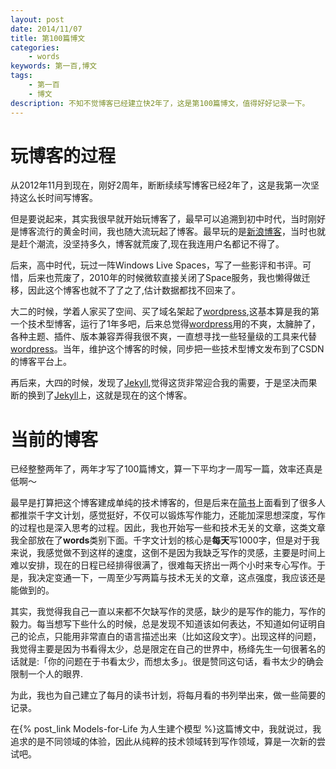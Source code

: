 ```yaml
---
layout: post
date: 2014/11/07
title: 第100篇博文
categories: 
    - words
keywords: 第一百,博文
tags: 
    - 第一百
    - 博文
description: 不知不觉博客已经建立快2年了，这是第100篇博文，值得好好记录一下。
---
```


# 玩博客的过程


从2012年11月到现在，刚好2周年，断断续续写博客已经2年了，这是我第一次坚持这么长时间写博客。

但是要说起来，其实我很早就开始玩博客了，最早可以追溯到初中时代，当时刚好是博客流行的黄金时间，我也随大流玩起了博客。最早玩的是[新浪博客](http://blog.sina.com.cn)，当时也就是赶个潮流，没坚持多久，博客就荒废了,现在我连用户名都记不得了。

后来，高中时代，玩过一阵Windows Live Spaces，写了一些影评和书评。可惜，后来也荒废了，2010年的时候微软直接关闭了Space服务，我也懒得做迁移，因此这个博客也就不了了之了,估计数据都找不回来了。

大二的时候，学着人家买了空间、买了域名架起了[wordpress](http://wordpress.org),这基本算是我的第一个技术型博客，运行了1年多吧，后来总觉得[wordpress](http://wordpress.org)用的不爽，太臃肿了，各种主题、插件、版本兼容弄得我很不爽，一直想寻找一些轻量级的工具来代替[wordpress](http://wordpress.org)。当年，维护这个博客的时候，同步把一些技术型博文发布到了CSDN的博客平台上。

再后来，大四的时候，发现了[Jekyll](http://jekyllrb.com),觉得这货非常迎合我的需要，于是坚决而果断的换到了[Jekyll](http://jekyllrb.com)上，这就是现在的这个博客。

# 当前的博客

已经整整两年了，两年才写了100篇博文，算一下平均才一周写一篇，效率还真是低啊～

最早是打算把这个博客建成单纯的技术博客的，但是后来在[简书](http://www.jianshu.com)上面看到了很多人都推崇千字文计划，感觉挺好，不仅可以锻炼写作能力，还能加深思想深度，写作的过程也是深入思考的过程。因此，我也开始写一些和技术无关的文章，这类文章我全部放在了**words**类别下面。千字文计划的核心是**每天**写1000字，但是对于我来说，我感觉做不到这样的速度，这倒不是因为我缺乏写作的灵感，主要是时间上难以安排，现在的日程已经排得很满了，很难每天挤出一两个小时来专心写作。于是，我决定变通一下，一周至少写两篇与技术无关的文章，这点强度，我应该还是能做到的。

其实，我觉得我自己一直以来都不欠缺写作的灵感，缺少的是写作的能力，写作的毅力。每当想写下些什么的时候，总是发现不知道该如何表达，不知道如何证明自己的论点，只能用非常直白的语言描述出来（比如这段文字）。出现这样的问题，我觉得主要是因为书看得太少，总是限定在自己的世界中，杨绛先生一句很著名的话就是:「你的问题在于书看太少，而想太多」。很是赞同这句话，看书太少的确会限制一个人的眼界.

为此，我也为自己建立了每月的读书计划，将每月看的书列举出来，做一些简要的记录。

在{% post_link Models-for-Life 为人生建个模型 %}这篇博文中，我就说过，我追求的是不同领域的体验，因此从纯粹的技术领域转到写作领域，算是一次新的尝试吧。


